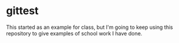 # gittest
This started as an example for class, but I'm going to keep using this repository to give examples of school work I have done.
